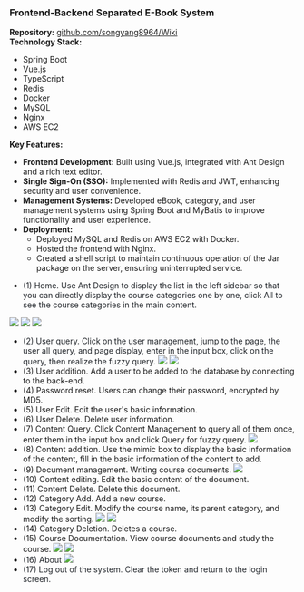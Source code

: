 ### Frontend-Backend Separated E-Book System
**Repository:** [github.com/songyang8964/Wiki](https://github.com/songyang8964/Wiki)  
**Technology Stack:** 
- Spring Boot
- Vue.js
- TypeScript
- Redis
- Docker
- MySQL
- Nginx
- AWS EC2

**Key Features:**
- **Frontend Development:** Built using Vue.js, integrated with Ant Design and a rich text editor.
- **Single Sign-On (SSO):** Implemented with Redis and JWT, enhancing security and user convenience.
- **Management Systems:** Developed eBook, category, and user management systems using Spring Boot and MyBatis to improve functionality and user experience.
- **Deployment:** 
  - Deployed MySQL and Redis on AWS EC2 with Docker.
  - Hosted the frontend with Nginx.
  - Created a shell script to maintain continuous operation of the Jar package on the server, ensuring uninterrupted service.
  
+ <font style="color:rgb(31, 35, 40);">(1) Home. Use Ant Design to display the list in the left sidebar so that you can directly display the course categories one by one, click All to see the course categories in the main content.</font>

![](https://cdn.nlark.com/yuque/0/2024/png/40527046/1729604131232-1aba7a36-639f-455a-bf0e-c5742035c609.png)
![](https://cdn.nlark.com/yuque/0/2024/png/40527046/1729604197733-68693ce3-af32-4687-b565-84df1089d4e3.png)
![](https://cdn.nlark.com/yuque/0/2024/png/40527046/1729604213130-f33848cc-e3b7-4e7c-a870-a7d5ba06849d.png)
+ <font style="color:rgb(31, 35, 40);">(2) User query. Click on the user management, jump to the page, the user all query, and page display, enter in the input box, click on the query, then realize the fuzzy query.</font>
![](https://cdn.nlark.com/yuque/0/2024/png/40527046/1729604256265-7554610c-7257-485a-b402-01dfec77c9d7.png)
![](https://cdn.nlark.com/yuque/0/2024/png/40527046/1729604242548-4197d482-0939-4a13-93dc-846a6cc0bcd5.png)
+ (3) User addition. Add a user to be added to the database by connecting to the back-end.
+ (4) Password reset. Users can change their password, encrypted by MD5.
+ (5) User Edit. Edit the user's basic information.
+ (6) User Delete. Delete user information.
+ (7) Content Query. Click Content Management to query all of them once, enter them in the input box and click Query for fuzzy query.
![](https://cdn.nlark.com/yuque/0/2024/png/40527046/1729604286756-c818e651-3643-48d0-a90a-e86198f33f79.png)
+ (8) Content addition. Use the mimic box to display the basic information of the content, fill in the basic information of the content to add.
+ (9) Document management. Writing course documents.
![](https://cdn.nlark.com/yuque/0/2024/png/40527046/1729604448246-2dc3e00f-c4a2-41ef-b0b4-61415a5c2224.png)
+ (10) Content editing. Edit the basic content of the document.
+ (11) Content Delete. Delete this document.
+ (12) Category Add. Add a new course.
+ (13) Category Edit. Modify the course name, its parent category, and modify the sorting.
![](https://cdn.nlark.com/yuque/0/2024/png/40527046/1729604515309-27c5d2be-c817-4466-af87-fd548743ca32.png)
![](https://cdn.nlark.com/yuque/0/2024/png/40527046/1729604536362-6b136c81-0ad4-48d1-af5d-7e11db71725d.png)
+ (14) Category Deletion. Deletes a course.
+ (15) Course Documentation. View course documents and study the course.
![](https://cdn.nlark.com/yuque/0/2024/png/40527046/1729604490253-3369972f-2f08-433f-8ffd-82a454c2295d.png)
![](https://cdn.nlark.com/yuque/0/2024/png/40527046/1729604464240-5c01aeb0-389b-4b9e-9cf0-b8335f295afd.png)
+ <font style="color:rgb(31, 35, 40);">(16) About</font>
![](https://cdn.nlark.com/yuque/0/2024/png/40527046/1729604559797-9399ead0-8682-43a0-be54-406f5ff826c6.png)
+ <font style="color:rgb(31, 35, 40);">(17) Log out of the system. Clear the token and return to the login screen.</font>


 

